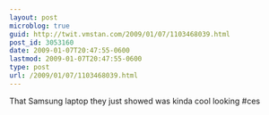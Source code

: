 ```yaml
---
layout: post
microblog: true
guid: http://twit.vmstan.com/2009/01/07/1103468039.html
post_id: 3053160
date: 2009-01-07T20:47:55-0600
lastmod: 2009-01-07T20:47:55-0600
type: post
url: /2009/01/07/1103468039.html
---
```

That Samsung laptop they just showed was kinda cool looking #ces
